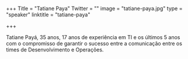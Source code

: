 +++
Title = "Tatiane Paya"
Twitter = ""
image = "tatiane-paya.jpg"
type = "speaker"
linktitle = "tatiane-paya"

+++

Tatiane Payá, 35 anos, 17 anos de experiência em TI e os últimos 5 anos com o compromisso de garantir o sucesso entre a comunicação entre os times de Desenvolvimento e Operações.